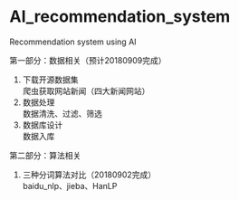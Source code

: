 # AI_recommendation_system

Recommendation system using AI

第一部分：数据相关（预计20180909完成）
1.  下载开源数据集\
    爬虫获取网站新闻（四大新闻网站）
2.  数据处理\
    数据清洗、过滤、筛选
3.  数据库设计\
    数据入库

第二部分：算法相关
1.  三种分词算法对比（20180902完成）\
    baidu_nlp、jieba、HanLP
 


